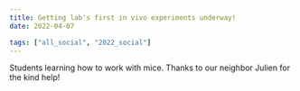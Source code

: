 ```yaml
---
title: Getting lab's first in vivo experiments underway!
date: 2022-04-07

tags: ["all_social", "2022_social"]
---
```


Students learning how to work with mice. Thanks to our neighbor Julien for the kind help!

<!--more-->

